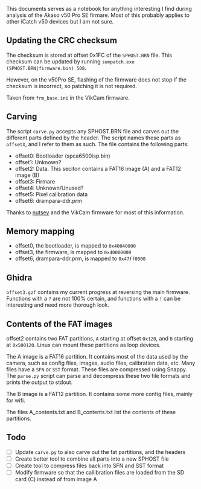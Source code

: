 This documents serves as a notebook for anything interesting I find during
analysis of the Akaso v50 Pro SE firmare. Most of this probably applies to 
other iCatch v50 devices but I am not sure.


## Updating the CRC checksum
The checksum is stored at offset 0x1FC of the `SPHOST.BRN` file. This checksum 
can be updated by running `sumpatch.exe (SPHOST.BRN|firmware.bin) 508`.

However, on the v50Pro SE, flashing of the firmware does not stop if the 
checksum is incorrect, so patching it is not required. 

Taken from `frm_base.ini` in the VikCam firmware.

## Carving
The script `carve.py` accepts any SPHOST.BRN file and carves out the different 
parts defined by the header. The script names these parts as `offsetX`, and I 
refer to them as such. The file contains the following parts:

- offset0: Bootloader (spca6500isp.bin)
- offset1: Unknown?
- offset2: Data. This seciton contains a FAT16 image (A) and a FAT12 image (B)
- offset3: Firmare
- offset4: Unknown/Unused?
- offset5: Pixel calibration data
- offset6: drampara-ddr.prm

Thanks to [nutsey](https://www.goprawn.com/forum/sunplus-cams/10333-icatch-sunplus-firmware-hacks?p=17034#post17034) 
and the VikCam firmware for most of this information. 


## Memory mapping
- offset0, the bootloader, is mapped to `0x40040000`
- offset3, the firmware, is mapped to `0x40000000`
- offset6, drampara-ddr.prm, is mapped to `0x47ff0000`


## Ghidra
`offset3.gzf` contains my current progress at reversing the main firmware.
Functions with a `?` are not 100% certain, and functions with a `!` can be
interesting and need more thorough look.


## Contents of the FAT images
offset2 contains two FAT partitions, `A` starting at offset `0x120`, and `B` 
starting at `0x500120`. Linux can mount these partitions as loop devices.

The A image is a FAT16 partition. It contains most of the data used by the 
camera, such as config files, images, audio files, calibration data, etc.
Many files have a `SFN` or `SST` format. These files are compressed using 
Snappy. The `parse.py` script can parse and decompress these two file formats 
and prints the output to stdout. 

The B image is a FAT12 partition. It contains some more config files, mainly 
for wifi.

The files A\_contents.txt and B\_contents.txt list the contents of these 
partitions.


## Todo
- [ ] Update `carve.py` to also carve out the fat partitions, and the headers
- [ ] Create better tool to combine all parts into a new SPHOST file
- [ ] Create tool to compress files back into SFN and SST format
- [ ] Modify firmware so that the callibration files are loaded from the SD card
(C) instead of from image A
